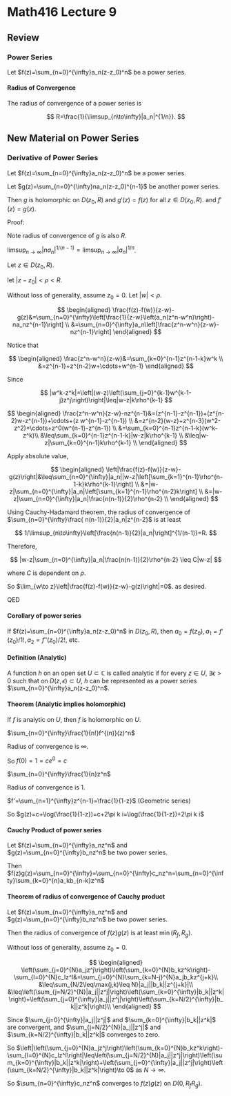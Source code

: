 # Math416 Lecture 9

## Review

### Power Series

Let $f(z)=\sum_{n=0}^{\infty}a_n(z-z_0)^n$ be a power series.

#### Radius of Convergence

The radius of convergence of a power series is

$$
R=\frac{1}{\limsup_{n\to\infty}|a_n|^{1/n}}.
$$

## New Material on Power Series

### Derivative of Power Series

Let $f(z)=\sum_{n=0}^{\infty}a_n(z-z_0)^n$ be a power series.

Let $g(z)=\sum_{n=0}^{\infty}na_n(z-z_0)^{n-1}$ be another power series.

Then $g$ is holomorphic on $D(z_0,R)$ and $g'(z)=f(z)$ for all $z\in D(z_0,R)$. and $f'(z)=g(z)$.

Proof:

Note radius of convergence of $g$ is also $R$.

$\limsup_{n\to\infty}|na_n|^{1/(n-1)}=\limsup_{n\to\infty}|a_n|^{1/n}$.

Let $z\in D(z_0,R)$.

let $|z-z_0|<\rho<R$.

Without loss of generality, assume $z_0=0$. Let $|w|<\rho$.

$$
\begin{aligned}
\frac{f(z)-f(w)}{z-w}-g(z)&=\sum_{n=0}^{\infty}\left[\frac{1}{z-w}\left(a_n(z^n-w^n)\right)-na_nz^{n-1}\right] \\
&=\sum_{n=0}^{\infty}a_n\left[\frac{z^n-w^n}{z-w}-nz^{n-1}\right]
\end{aligned}
$$

Notice that

$$
\begin{aligned}
\frac{z^n-w^n}{z-w}&=\sum_{k=0}^{n-1}z^{n-1-k}w^k \\
&=z^{n-1}+z^{n-2}w+\cdots+w^{n-1}
\end{aligned}
$$

Since

$$
|w^k-z^k|=\left|(w-z)\left(\sum_{j=0}^{k-1}w^{k-1-j}z^j\right)\right|\leq|w-z|k\rho^{k-1}
$$

$$
\begin{aligned}
\frac{z^n-w^n}{z-w}-nz^{n-1}&=(z^{n-1}-z^{n-1})+(z^{n-2}w-z^{n-1})+\cdots+(z w^{n-1}-z^{n-1}) \\
&=z^{n-2}(w-z)+z^{n-3}(w^2-z^2)+\cdots+z^0(w^{n-1}-z^{n-1}) \\
&=\sum_{k=0}^{n-1}z^{n-1-k}(w^k-z^k)\\
&\leq\sum_{k=0}^{n-1}z^{n-1-k}|w-z|k\rho^{k-1} \\
&\leq|w-z|\sum_{k=0}^{n-1}k\rho^{k-1} \\
\end{aligned}
$$

Apply absolute value,

$$
\begin{aligned}
\left|\frac{f(z)-f(w)}{z-w}-g(z)\right|&\leq\sum_{n=0}^{\infty}|a_n||w-z|\left[\sum_{k=1}^{n-1}\rho^{n-1-k}k\rho^{k-1}\right] \\
&=|w-z|\sum_{n=0}^{\infty}|a_n|\left[\sum_{k=1}^{n-1}\rho^{n-2}k\right] \\
&=|w-z|\sum_{n=0}^{\infty}|a_n|\frac{n(n-1)}{2}\rho^{n-2} \\
\end{aligned}
$$

Using Cauchy-Hadamard theorem, the radius of convergence of $\sum_{n=0}^{\infty}\frac{ n(n-1)}{2}|a_n|z^{n-2}$ is at least

$$
1/\limsup_{n\to\infty}\left[\frac{n(n-1)}{2}|a_n|\right]^{1/(n-1)}=R.
$$

Therefore,

$$
|w-z|\sum_{n=0}^{\infty}|a_n|\frac{n(n-1)}{2}\rho^{n-2} \leq C|w-z|
$$

where $C$ is dependent on $\rho$.

So $\lim_{w\to z}\left|\frac{f(z)-f(w)}{z-w}-g(z)\right|=0$. as desired.

QED

#### Corollary of power series

If $f(z)=\sum_{n=0}^{\infty}a_n(z-z_0)^n$ in $D(z_0,R)$, then $a_0=f(z_0), a_1=f'(z_0)/1!, a_2=f''(z_0)/2!$, etc.

#### Definition (Analytic)

A function $h$ on an open set $U\subset\mathbb{C}$ is called analytic if for every $z\in U$, $\exists \epsilon>0$ such that on $D(z,\epsilon)\subset U$, $h$ can be represented as a power series $\sum_{n=0}^{\infty}a_n(z-z_0)^n$.

#### Theorem (Analytic implies holomorphic)

If $f$ is analytic on $U$, then $f$ is holomorphic on $U$.

$\sum_{n=0}^{\infty}\frac{1}{n!}f^{(n)}(z)^n$

Radius of convergence is $\infty$.

So $f(0)=1=ce^0=c$

$\sum_{n=0}^{\infty}\frac{1}{n}z^n$

Radius of convergence is $1$.

$f'=\sum_{n=1}^{\infty}z^{n-1}=\frac{1}{1-z}$ (Geometric series)

So $g(z)=c+\log(\frac{1}{1-z})=c+2\pi k i=\log(\frac{1}{1-z})+2\pi k i$

#### Cauchy Product of power series

Let $f(z)=\sum_{n=0}^{\infty}a_nz^n$ and $g(z)=\sum_{n=0}^{\infty}b_nz^n$ be two power series.

Then $f(z)g(z)=\sum_{n=0}^{\infty}=\sum_{n=0}^{\infty}c_nz^n=\sum_{n=0}^{\infty}\sum_{k=0}^{n}a_kb_{n-k}z^n$

#### Theorem of radius of convergence of Cauchy product

Let $f(z)=\sum_{n=0}^{\infty}a_nz^n$ and $g(z)=\sum_{n=0}^{\infty}b_nz^n$ be two power series.

Then the radius of convergence of $f(z)g(z)$ is at least $\min(R_f,R_g)$.

Without loss of generality, assume $z_0=0$.

$$
\begin{aligned}
\left(\sum_{j=0}^{N}a_jz^j\right)\left(\sum_{k=0}^{N}b_kz^k\right)-\sum_{l=0}^{N}c_lz^l&=\sum_{j=0}^{N}\sum_{k=N-j}^{N}a_jb_kz^{j+k}\\
&\leq\sum_{N/2\leq\max(j,k)\leq N}|a_j||b_k||z^{j+k}|\\
&\leq\left(\sum_{j=N/2}^{N}|a_j||z^j|\right)\left(\sum_{k=0}^{\infty}|b_k||z^k|\right)+\left(\sum_{j=0}^{\infty}|a_j||z^j|\right)\left(\sum_{k=N/2}^{\infty}|b_k||z^k|\right)\\
\end{aligned}
$$

Since $\sum_{j=0}^{\infty}|a_j||z^j|$ and $\sum_{k=0}^{\infty}|b_k||z^k|$ are convergent, and $\sum_{j=N/2}^{N}|a_j||z^j|$ and $\sum_{k=N/2}^{\infty}|b_k||z^k|$ converges to zero.

So $\left|\left(\sum_{j=0}^{N}a_jz^j\right)\left(\sum_{k=0}^{N}b_kz^k\right)-\sum_{l=0}^{N}c_lz^l\right|\leq\left(\sum_{j=N/2}^{N}|a_j||z^j|\right)\left(\sum_{k=0}^{\infty}|b_k||z^k|\right)+\left(\sum_{j=0}^{\infty}|a_j||z^j|\right)\left(\sum_{k=N/2}^{\infty}|b_k||z^k|\right)\to 0$ as $N\to\infty$.

So $\sum_{n=0}^{\infty}c_nz^n$ converges to $f(z)g(z)$ on $D(0,R_fR_g)$.
